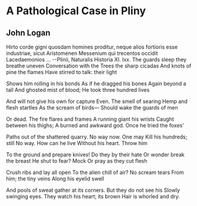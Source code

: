 # A Pathological Case in Pliny
## John Logan
Hirto corde gigni quosdam homines proditur, neque alios fortioris esse
industriae, sicut Aristomenen Messenium qui trecentos occidit Lacedaemonios
...
--Plinii, Naturalis Historia XI. Ixx.
The guards sleep they breathe uneven
Conversation with the
Trees the sharp cicadas
And knots of pine the flames
Have stirred to talk: their light

Shows him rolling in his bonds
As if he dragged his bones
Again beyond a tall
And ghosted mist of blood;
He took three hundred lives

And will not give his own for capture
Even. The smell of searing
Hemp and flesh startles
As the scream of birds—
Should wake the guards of men

Or dead. The fire flares and frames
A running giant his wrists
Caught between his thighs;
A burned and awkward god.
Once he tried the foxes’

Paths out of the shattered quarry.
No way now. One may
Kill his hundreds; still
No way. How can he live
Without his heart. Throw him

To the ground and prepare knives!
Do they by their hate
Or wonder break the breast
He shut to fear? Mock
Or pray as they cut flesh

Crush ribs and lay all open
To the alien chill of air?
No scream tears
From him; the tiny veins
Along his eyelid swell

And pools of sweat gather at its corners.
But they do not see his
Slowly swinging eyes.
They watch his heart; its brown
Hair is whorled and dry.